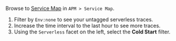 Browse to [Service Map](https://app.datadoghq.com/apm/search) in `APM > Service Map`.

1. Filter by `Env:none` to see your untagged serverless traces.
1. Increase the time interval to the last hour to see more traces.
1. Using the `Serverless` facet on the left, select the **Cold Start** filter.